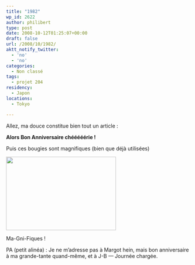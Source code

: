 ```yaml
---
title: "1982"
wp_id: 2622
author: philibert
type: post
date: 2008-10-12T01:25:07+00:00
draft: false
url: /2008/10/1982/
aktt_notify_twitter:
  - 'no'
  - 'no'
categories:
  - Non classé
tags:
  - projet 204
residency:
  - Japon
locations:
  - Tokyo

---
```

Allez, ma douce constitue bien tout un article :

 **Alors Bon Anniversaire chééééérie !**

Puis ces bougies sont magnifiques (bien que déjà utilisées)

<div id="attachment_330" class="wp-caption aligncenter" style="max-width: 300px">
  <a href="http://benmerde.com/wp-content/uploads/img_18901.jpg"><img class="size-medium wp-image-330" title="img_18901" src="http://benmerde.com/wp-content/uploads/img_18901.jpg" alt="" width="300" height="201" /></a>
  
  <p class="wp-caption-text">
    Ma-Gni-Fiques !
  </p>
</div>

PA (petit alinéa) : Je ne m&rsquo;adresse pas à Margot hein, mais bon anniversaire à ma grande-tante quand-même, et à J-B — Journée chargée.